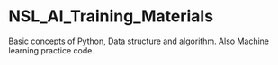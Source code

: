 # NSL_AI_Training_Materials
Basic concepts of Python, Data structure and algorithm. Also Machine learning practice code.
